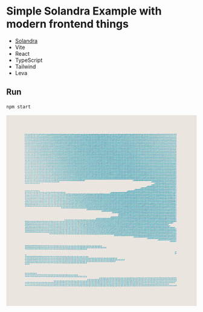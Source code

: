 # Simple Solandra Example with modern frontend things

- [Solandra](https://github.com/jamesporter/solandra)
- Vite
- React
- TypeScript
- Tailwind
- Leva

## Run

```bash
npm start
```

![Example Image](./example.png)
